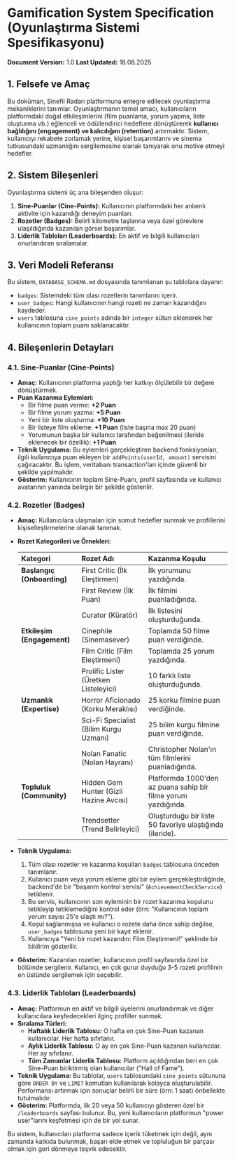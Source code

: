 # Gamification System Specification (Oyunlaştırma Sistemi Spesifikasyonu)

**Document Version:** 1.0
**Last Updated:** 18.08.2025

## 1. Felsefe ve Amaç

Bu doküman, Sinefil Radarı platformuna entegre edilecek oyunlaştırma mekaniklerini tanımlar. Oyunlaştırmanın temel amacı, kullanıcıların platformdaki doğal etkileşimlerini (film puanlama, yorum yapma, liste oluşturma vb.) eğlenceli ve ödüllendirici hedeflere dönüştürerek **kullanıcı bağlılığını (engagement) ve kalıcılığını (retention)** artırmaktır. Sistem, kullanıcıyı rekabete zorlamak yerine, kişisel başarımlarını ve sinema tutkusundaki uzmanlığını sergilemesine olanak tanıyarak onu motive etmeyi hedefler.

## 2. Sistem Bileşenleri

Oyunlaştırma sistemi üç ana bileşenden oluşur:

1.  **Sine-Puanlar (Cine-Points):** Kullanıcının platformdaki her anlamlı aktivite için kazandığı deneyim puanları.
2.  **Rozetler (Badges):** Belirli kilometre taşlarına veya özel görevlere ulaşıldığında kazanılan görsel başarımlar.
3.  **Liderlik Tabloları (Leaderboards):** En aktif ve bilgili kullanıcıları onurlandıran sıralamalar.

## 3. Veri Modeli Referansı

Bu sistem, `DATABASE_SCHEMA.md` dosyasında tanımlanan şu tablolara dayanır:
-   `badges`: Sistemdeki tüm olası rozetlerin tanımlarını içerir.
-   `user_badges`: Hangi kullanıcının hangi rozeti ne zaman kazandığını kaydeder.
-   `users` tablosuna `cine_points` adında bir `integer` sütun eklenerek her kullanıcının toplam puanı saklanacaktır.

## 4. Bileşenlerin Detayları

### 4.1. Sine-Puanlar (Cine-Points)

-   **Amaç:** Kullanıcının platforma yaptığı her katkıyı ölçülebilir bir değere dönüştürmek.
-   **Puan Kazanma Eylemleri:**
    -   Bir filme puan verme: **+2 Puan**
    -   Bir filme yorum yazma: **+5 Puan**
    -   Yeni bir liste oluşturma: **+10 Puan**
    -   Bir listeye film ekleme: **+1 Puan** (liste başına max 20 puan)
    -   Yorumunun başka bir kullanıcı tarafından beğenilmesi (ileride eklenecek bir özellik): **+1 Puan**
-   **Teknik Uygulama:** Bu eylemleri gerçekleştiren backend fonksiyonları, ilgili kullanıcıya puan ekleyen bir `addPoints(userId, amount)` servisini çağıracaktır. Bu işlem, veritabanı transaction'ları içinde güvenli bir şekilde yapılmalıdır.
-   **Gösterim:** Kullanıcının toplam Sine-Puanı, profil sayfasında ve kullanıcı avatarının yanında belirgin bir şekilde gösterilir.

### 4.2. Rozetler (Badges)

-   **Amaç:** Kullanıcılara ulaşmaları için somut hedefler sunmak ve profillerini kişiselleştirmelerine olanak tanımak.
-   **Rozet Kategorileri ve Örnekleri:**

    | Kategori | Rozet Adı | Kazanma Koşulu |
    | :--- | :--- | :--- |
    | **Başlangıç (Onboarding)** | First Critic (İlk Eleştirmen) | İlk yorumunu yazdığında. |
    | | First Review (İlk Puan) | İlk filmini puanladığında. |
    | | Curator (Küratör) | İlk listesini oluşturduğunda. |
    | **Etkileşim (Engagement)** | Cinephile (Sinemasever) | Toplamda 50 filme puan verdiğinde. |
    | | Film Critic (Film Eleştirmeni) | Toplamda 25 yorum yazdığında. |
    | | Prolific Lister (Üretken Listeleyici) | 10 farklı liste oluşturduğunda. |
    | **Uzmanlık (Expertise)** | Horror Aficionado (Korku Meraklısı) | 25 korku filmine puan verdiğinde. |
    | | Sci-Fi Specialist (Bilim Kurgu Uzmanı) | 25 bilim kurgu filmine puan verdiğinde. |
    | | Nolan Fanatic (Nolan Hayranı) | Christopher Nolan'ın tüm filmlerini puanladığında. |
    | **Topluluk (Community)** | Hidden Gem Hunter (Gizli Hazine Avcısı) | Platformda 1000'den az puana sahip bir filme yorum yazdığında. |
    | | Trendsetter (Trend Belirleyici) | Oluşturduğu bir liste 50 favoriye ulaştığında (ileride). |

-   **Teknik Uygulama:**
    1.  Tüm olası rozetler ve kazanma koşulları `badges` tablosuna önceden tanımlanır.
    2.  Kullanıcı puan veya yorum ekleme gibi bir eylem gerçekleştirdiğinde, backend'de bir "başarım kontrol servisi" (`AchievementCheckService`) tetiklenir.
    3.  Bu servis, kullanıcının son eyleminin bir rozet kazanma koşulunu tetikleyip tetiklemediğini kontrol eder (örn: "Kullanıcının toplam yorum sayısı 25'e ulaştı mı?").
    4.  Koşul sağlanmışsa ve kullanıcı o rozete daha önce sahip değilse, `user_badges` tablosuna yeni bir kayıt eklenir.
    5.  Kullanıcıya "Yeni bir rozet kazandın: Film Eleştirmeni!" şeklinde bir bildirim gösterilir.
-   **Gösterim:** Kazanılan rozetler, kullanıcının profil sayfasında özel bir bölümde sergilenir. Kullanıcı, en çok gurur duyduğu 3-5 rozeti profilinin en üstünde sergilemek için seçebilir.

### 4.3. Liderlik Tabloları (Leaderboards)

-   **Amaç:** Platformun en aktif ve bilgili üyelerini onurlandırmak ve diğer kullanıcılara keşfedecekleri ilginç profiller sunmak.
-   **Sıralama Türleri:**
    -   **Haftalık Liderlik Tablosu:** O hafta en çok Sine-Puan kazanan kullanıcılar. Her hafta sıfırlanır.
    -   **Aylık Liderlik Tablosu:** O ay en çok Sine-Puan kazanan kullanıcılar. Her ay sıfırlanır.
    -   **Tüm Zamanlar Liderlik Tablosu:** Platform açıldığından beri en çok Sine-Puan biriktirmiş olan kullanıcılar ("Hall of Fame").
-   **Teknik Uygulama:** Bu tablolar, `users` tablosundaki `cine_points` sütununa göre `ORDER BY` ve `LIMIT` komutları kullanılarak kolayca oluşturulabilir. Performansı artırmak için sonuçlar belirli bir süre (örn: 1 saat) önbellekte tutulmalıdır.
-   **Gösterim:** Platformda, ilk 20 veya 50 kullanıcıyı gösteren özel bir `/leaderboards` sayfası bulunur. Bu, yeni kullanıcıların platformun "power user"larını keşfetmesi için de bir yol sunar.

Bu sistem, kullanıcıları platforma sadece içerik tüketmek için değil, aynı zamanda katkıda bulunmak, başarı elde etmek ve topluluğun bir parçası olmak için geri dönmeye teşvik edecektir.

